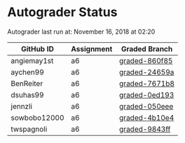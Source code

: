 # Autograder Status
Autograder last run at: November 16, 2018 at 02:20

| GitHub ID | Assignment | Graded Branch |
|-----------|------------|---------------|
| angiemay1st | a6 | [graded-860f85](https://github.com/Fall2018COMP401-001/a6-angiemay1st/tree/graded-860f85) | 
| aychen99 | a6 | [graded-24659a](https://github.com/Fall2018COMP401-001/a6-aychen99/tree/graded-24659a) | 
| BenReiter | a6 | [graded-7671b8](https://github.com/Fall2018COMP401-001/a6-BenReiter/tree/graded-7671b8) | 
| dsuhas99 | a6 | [graded-0ed193](https://github.com/Fall2018COMP401-001/a6-dsuhas99/tree/graded-0ed193) | 
| jennzli | a6 | [graded-050eee](https://github.com/Fall2018COMP401-001/a6-jennzli/tree/graded-050eee) | 
| sowbobo12000 | a6 | [graded-4b10e4](https://github.com/Fall2018COMP401-001/a6-sowbobo12000/tree/graded-4b10e4) | 
| twspagnoli | a6 | [graded-9843ff](https://github.com/Fall2018COMP401-001/a6-twspagnoli/tree/graded-9843ff) | 
